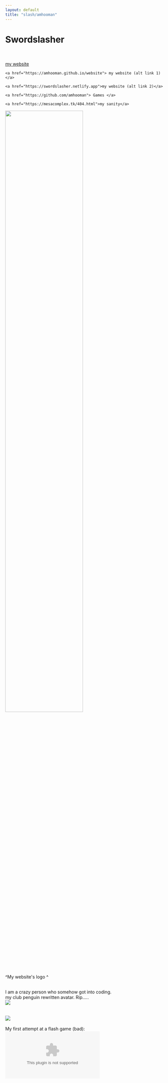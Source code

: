 ```yaml
---
layout: default
title: "slash/amhooman"
---
```

<h1 class="text-center">Swordslasher</h1>
<br>
 <link rel="stylesheet" href="style2.css">
<br>
  <nav>
    <a href="http://swordslasher.com"> my website </a>

    <a href="https://amhooman.github.io/website"> my website (alt link 1) </a>

    <a href="https://swordslasher.netlify.app">my website (alt link 2)</a>

    <a href="https://github.com/amhooman"> Games </a>

    <a href="https://mesacomplex.tk/404.html">my sanity</a>
  </nav>

<img src="https://cdn.discordapp.com/attachments/708048947159105546/967434387513815060/slash.png" width="70%" height=auto>
<br>
<p> ^My website's logo ^</p>
<br>
<a>I am a crazy person who somehow got into coding.</a>
<br>
my club penguin rewritten avatar. Rip.....
<br>
<img src="https://avatars.githubusercontent.com/u/95942514?s=96&v=4">
<br>
<br>
<br>
<img src="https://amhooman.github.io/website/images/spin.gif">
<br>
<br>
My first attempt at a flash game (bad):
<br>
  <embed src="https://amhooman.github.io/website/games/mygame/mygame.swf" flashvars="" base="" quality="high" allowscriptaccess="always" allowfullscreen="true">
 <br>
  
  
<script src="../../../../ruffle/ruffle.js"></script>
<script>
document.getElementById("aboutNav").classList.add("active");
</script>
